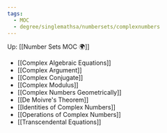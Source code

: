 ```yaml
---
tags:
  - MOC
  - degree/singlemathsa/numbersets/complexnumbers
---
```

Up: [[Number Sets MOC 🌍]]

- [[Complex Algebraic Equations]]
- [[Complex Argument]]
- [[Complex Conjugate]]
- [[Complex Modulus]]
- [[Complex Numbers Geometrically]]
- [[De Moivre's Theorem]]
- [[Identities of Complex Numbers]]
- [[Operations of Complex Numbers]]
- [[Transcendental Equations]]

